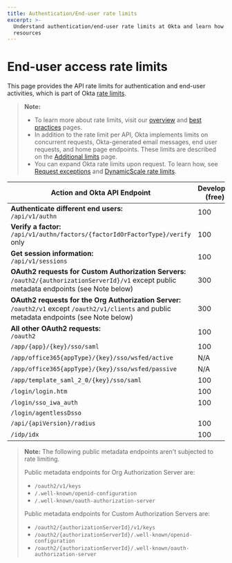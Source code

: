 ```yaml
---
title: Authentication/End-user rate limits
excerpt: >-
  Understand authentication/end-user rate limits at Okta and learn how to design for efficient use of
  resources
---
```


# End-user access rate limits

This page provides the API rate limits for authentication and end-user activities, which is part of Okta [rate limits](/docs/reference/rate-limits).

> **Note:**
>
> * To learn more about rate limits, visit our [overview](/docs/reference/rate-limits) and [best practices](/docs/reference/rl-best-practices) pages.
> * In addition to the rate limit per API, Okta implements limits on concurrent requests, Okta-generated email messages, end user requests, and home page endpoints. These limits are described on the [Additional limits](/docs/reference/rl-additional-limits/) page.
> * You can expand Okta rate limits upon request. To learn how, see [Request exceptions](/docs/reference/rl-best-practices/#request-exceptions) and [DynamicScale rate limits](/docs/reference/rl-dynamic-scale/).
>

| Action and Okta API Endpoint                                                                                           | Developer (free) | Developer (paid) | One App | Enterprise | Workforce Identity    |
| ---------------------------------------------------------------------------------------------------------------------- | ---------------- | ---------------- | ------- | ---------- | --------------------- |
| **Authenticate different end users:**<br>`/api/v1/authn`                                                               | 100              | 300              | 300     | 600        | 500                   |
| **Verify a factor:**<br>`/api/v1/authn/factors/{factorIdOrFactorType}/verify` only                                     | 100              | 300              | 300     | 600        | 500                   |
| **Get session information:**<br>`/api/v1/sessions`                                                                     | 100              | 300              | 300     | 600        | 750                   |
| **OAuth2 requests for Custom Authorization Servers:**<br>`/oauth2/{authorizationServerId}/v1` except public metadata endpoints (see Note below)  | 300 | 600 | 600     | 1,200       | 2,000                  |
| **OAuth2 requests for the Org Authorization Server:**<br>`/oauth2/v1` except `/oauth2/v1/clients` and public metadata endpoints (see Note below) | 300 | 600 | 600     | 1,200       | 2,000                  |
| **All other OAuth2 requests:**<br>`/oauth2`                                                                            | 100              | 300              | 300     | 600        | 600                   |
| `/app/{app}/{key}/sso/saml`                                                                                            | 100              | 300              | 300     | 600        | 750                   |
| `/app/office365{appType}/{key}/sso/wsfed/active`                                                                       | N/A              | N/A              | N/A     | 2,000       | 1,000                  |
| `/app/office365{appType}/{key}/sso/wsfed/passive`                                                                      | N/A              | N/A              | N/A     | 250        | 250                   |
| `/app/template_saml_2_0/{key}/sso/saml`                                                                                | 100              | 300              | 300     | 600        | 2,500                  |
| `/login/login.htm`                                                                                                     | 100              | 300              | 300     | 600        | 850                   |
| `/login/sso_iwa_auth`                                                                                                  | 100              | 300              | 300     | 600        | 500                   |
| `/login/agentlessDsso`                                                                                                 |               |               |      |         |                    |
| `/api/{apiVersion}/radius`                                                                                             | 100              | 100              | 300     | 600        | 600                   |
| `/idp/idx`                                                                                                             | 100              | 100              | 300     | 600        | 500                   |


> **Note:** The following public metadata endpoints aren't subjected to rate limiting.
>
> Public metadata endpoints for Org Authorization Server are:
> * `/oauth2/v1/keys`
> * `/.well-known/openid-configuration`
> * `/.well-known/oauth-authorization-server`
>
> Public metadata endpoints for Custom Authorization Servers are:
> * `/oauth2/{authorizationServerId}/v1/keys`
> * `/oauth2/{authorizationServerId}/.well-known/openid-configuration`
> * `/oauth2/{authorizationServerId}/.well-known/oauth-authorization-server`
>
